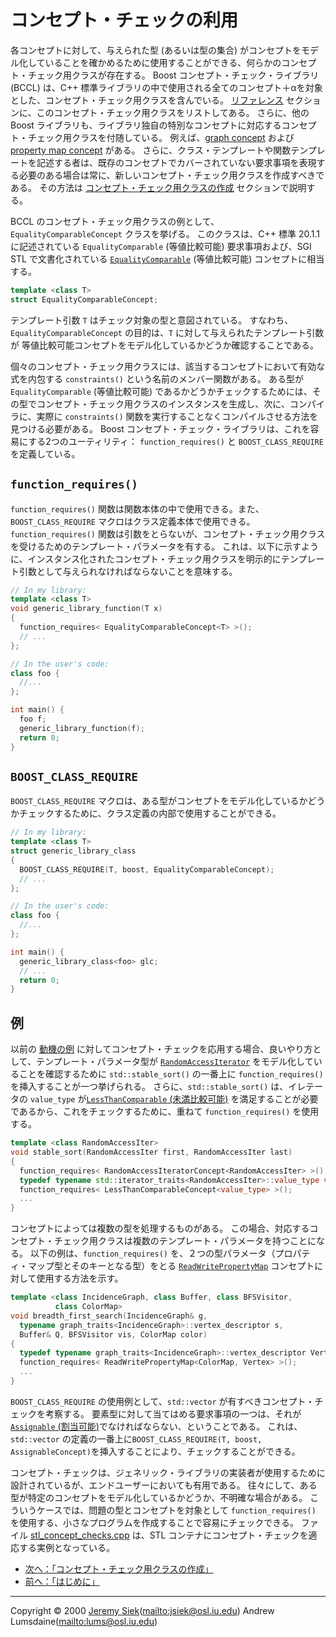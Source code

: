 # コンセプト・チェックの利用
各コンセプトに対して、与えられた型 (あるいは型の集合) がコンセプトをモデル化していることを確かめるために使用することができる、何らかのコンセプト・チェック用クラスが存在する。 Boost コンセプト・チェック・ライブラリ (BCCL) は、C++ 標準ライブラリの中で使用される全てのコンセプト＋αを対象とした、コンセプト・チェック用クラスを含んでいる。 [リファレンス](reference.md) セクションに、このコンセプト・チェック用クラスをリストしてある。 さらに、他の Boost ライブラリも、ライブラリ独自の特別なコンセプトに対応するコンセプト・チェック用クラスを付随している。 例えば、[graph concept](../graph/graph_concepts.md.nolink) および [property map concept](../property_map/property_map.md.nolink) がある。 さらに、クラス・テンプレートや関数テンプレートを記述する者は、既存のコンセプトでカバーされていない要求事項を表現する必要のある場合は常に、新しいコンセプト・チェック用クラスを作成すべきである。 その方法は [コンセプト・チェック用クラスの作成](creating_concepts.md) セクションで説明する。

BCCL のコンセプト・チェック用クラスの例として、`EqualityComparableConcept` クラスを挙げる。 このクラスは、C++ 標準 20.1.1 に記述されている `EqualityComparable` (等値比較可能) 要求事項および、SGI STL で文書化されている [`EqualityComparable`](http://www.sgi.com/tech/stl/EqualityComparable.html) (等値比較可能) コンセプトに相当する。

```cpp
template <class T>
struct EqualityComparableConcept;
```

テンプレート引数 `T` はチェック対象の型と意図されている。 すなわち、`EqualityComparableConcept` の目的は、`T` に対して与えられたテンプレート引数が 等値比較可能コンセプトをモデル化しているかどうか確認することである。

個々のコンセプト・チェック用クラスには、該当するコンセプトにおいて有効な式を内包する `constraints()` という名前のメンバー関数がある。 ある型が `EqualityComparable` (等値比較可能) であるかどうかチェックするためには、その型でコンセプト・チェック用クラスのインスタンスを生成し、次に、コンパイラに、実際に `constraints()` 関数を実行することなくコンパイルさせる方法を見つける必要がある。 Boost コンセプト・チェック・ライブラリは、これを容易にする2つのユーティリティ： `function_requires()` と `BOOST_CLASS_REQUIRE` を定義している。


## `function_requires()`
`function_requires()` 関数は関数本体の中で使用できる。また、`BOOST_CLASS_REQUIRE` マクロはクラス定義本体で使用できる。 `function_requires()` 関数は引数をとらないが、コンセプト・チェック用クラスを受けるためのテンプレート・パラメータを有する。 これは、以下に示すように、インスタンス化されたコンセプト・チェック用クラスを明示的にテンプレート引数として与えられなければならないことを意味する。

```cpp
// In my library:
template <class T>
void generic_library_function(T x)
{
  function_requires< EqualityComparableConcept<T> >();
  // ...
};

// In the user's code:  
class foo {
  //... 
};

int main() {
  foo f;
  generic_library_function(f);
  return 0;
}
```


## `BOOST_CLASS_REQUIRE`
`BOOST_CLASS_REQUIRE` マクロは、ある型がコンセプトをモデル化しているかどうかチェックするために、クラス定義の内部で使用することができる。

```cpp
// In my library:
template <class T>
struct generic_library_class
{
  BOOST_CLASS_REQUIRE(T, boost, EqualityComparableConcept);
  // ...
};

// In the user's code:  
class foo {
  //... 
};

int main() {
  generic_library_class<foo> glc;
  // ...
  return 0;
}
```

## 例
以前の [動機の例](../concept_check.md#motivating_example) に対してコンセプト・チェックを応用する場合、良いやり方として、テンプレート・パラメータ型が [`RandomAccessIterator`](http://www.sgi.com/tech/stl/RandomAccessIterator.html) をモデル化していることを確認するために `std::stable_sort()` の一番上に `function_requires()` を挿入することが一つ挙げられる。 さらに、`std::stable_sort()` は、イレテータの `value_type` が[`LessThanComparable` (未満比較可能)](http://www.sgi.com/tech/stl/LessThanComparable.html) を満足することが必要であるから、これをチェックするために、重ねて `function_requires()` を使用する。

```cpp
template <class RandomAccessIter>
void stable_sort(RandomAccessIter first, RandomAccessIter last)
{
  function_requires< RandomAccessIteratorConcept<RandomAccessIter> >();
  typedef typename std::iterator_traits<RandomAccessIter>::value_type value_type;
  function_requires< LessThanComparableConcept<value_type> >();
  ...
}
```

コンセプトによっては複数の型を処理するものがある。 この場合、対応するコンセプト・チェック用クラスは複数のテンプレート・パラメータを持つことになる。 以下の例は、`function_requires()` を、２つの型パラメータ（プロパティ・マップ型とそのキーとなる型）をとる [`ReadWritePropertyMap`](../property_map/ReadWritePropertyMap.md.nolink) コンセプトに対して使用する方法を示す。

```cpp
template <class IncidenceGraph, class Buffer, class BFSVisitor, 
          class ColorMap>
void breadth_first_search(IncidenceGraph& g, 
  typename graph_traits<IncidenceGraph>::vertex_descriptor s, 
  Buffer& Q, BFSVisitor vis, ColorMap color)
{
  typedef typename graph_traits<IncidenceGraph>::vertex_descriptor Vertex;
  function_requires< ReadWritePropertyMap<ColorMap, Vertex> >();
  ...
}
```

`BOOST_CLASS_REQUIRE` の使用例として、`std::vector` が有すべきコンセプト・チェックを考察する。 要素型に対して当てはめる要求事項の一つは、それが [`Assignable` (割当可能)](http://www.sgi.com/tech/stl/Assignable.html)でなければならない、ということである。 これは、`std::vector` の定義の一番上に`BOOST_CLASS_REQUIRE(T, boost, AssignableConcept)`を挿入することにより、チェックすることができる。

コンセプト・チェックは、ジェネリック・ライブラリの実装者が使用するために設計されているが、エンドユーザーにおいても有用である。 往々にして、ある型が特定のコンセプトをモデル化しているかどうか、不明確な場合がある。 こういうケースでは、問題の型とコンセプトを対象として `function_requires()` を使用する、小さなプログラムを作成することで容易にチェックできる。 ファイル [stl_concept_checks.cpp](stl_concept_check.cpp.md) は、STL コンテナにコンセプト・チェックを適応する実例となっている。


- [次へ：「コンセプト・チェック用クラスの作成」](creating_concepts.md)
- [前へ：「はじめに」](../concept_check.md)

***
Copyright © 2000 [Jeremy Siek](http://www.boost.org/doc/libs/1_31_0/people/jeremy_siek.htm)(<mailto:jsiek@osl.iu.edu>) Andrew Lumsdaine(<mailto:lums@osl.iu.edu>)

